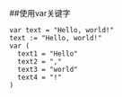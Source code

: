 ##使用var关键字<br>

```
var text = "Hello, world!"
text := "Hello, world!"
var (
  text1 = "Hello"
  text2 = ","
  text3 = "world"
  text4 = "!"
)
```
